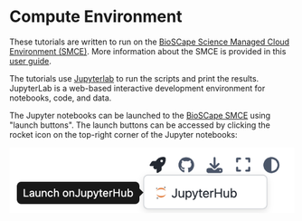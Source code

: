 # Compute Environment

These tutorials are written to run on the [BioSCape Science Managed Cloud Environment (SMCE)](https://cloud.bioscape.io/). More information about the SMCE is provided in this [user guide](https://bioscape-smce-user-guide.readthedocs.io/).

The tutorials use [Jupyterlab](https://jupyter.org/) to run the scripts and print the results. JupyterLab is a web-based interactive development environment for notebooks, code, and data. 

The Jupyter notebooks can be launched to the [BioSCape SMCE](https://cloud.bioscape.io//) using "launch buttons". The launch buttons can be accessed by clicking the rocket icon <i class="fa fa-rocket" aria-hidden="true"></i> on the top-right corner of the Jupyter notebooks:

![alt text](assets/launch_buttons.png)